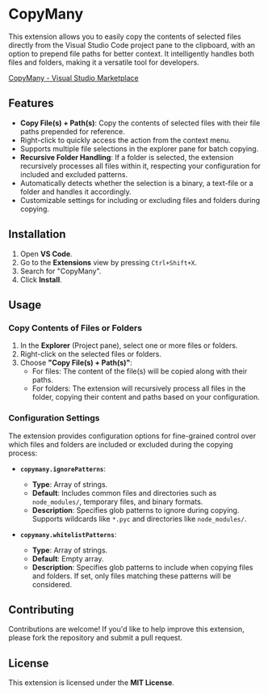 # CopyMany

This extension allows you to easily copy the contents of selected files directly from the Visual Studio Code project pane to the clipboard, with an option to prepend file paths for better context. 
It intelligently handles both files and folders, making it a versatile tool for developers.

[CopyMany - Visual Studio Marketplace](https://marketplace.visualstudio.com/items?itemName=vincolus.copymany)

## Features

- **Copy File(s) + Path(s)**: Copy the contents of selected files with their file paths prepended for reference.
- Right-click to quickly access the action from the context menu.
- Supports multiple file selections in the explorer pane for batch copying.
- **Recursive Folder Handling**: If a folder is selected, the extension recursively processes all files within it, respecting your configuration for included and excluded patterns.
- Automatically detects whether the selection is a binary, a text-file or a folder and handles it accordingly.
- Customizable settings for including or excluding files and folders during copying.

## Installation

1. Open **VS Code**.
2. Go to the **Extensions** view by pressing `Ctrl+Shift+X`.
3. Search for "CopyMany".
4. Click **Install**.

## Usage

### Copy Contents of Files or Folders

1. In the **Explorer** (Project pane), select one or more files or folders.
2. Right-click on the selected files or folders.
3. Choose **"Copy File(s) + Path(s)"**:
   - For files: The content of the file(s) will be copied along with their paths.
   - For folders: The extension will recursively process all files in the folder, copying their content and paths based on your configuration.

### Configuration Settings

The extension provides configuration options for fine-grained control over which files and folders are included or excluded during the copying process:

- **`copymany.ignorePatterns`**:
  - **Type**: Array of strings.
  - **Default**: Includes common files and directories such as `node_modules/`, temporary files, and binary formats.
  - **Description**: Specifies glob patterns to ignore during copying. Supports wildcards like `*.pyc` and directories like `node_modules/`.

- **`copymany.whitelistPatterns`**:
  - **Type**: Array of strings.
  - **Default**: Empty array.
  - **Description**: Specifies glob patterns to include when copying files and folders. If set, only files matching these patterns will be considered.

## Contributing

Contributions are welcome! If you'd like to help improve this extension, please fork the repository and submit a pull request.

## License

This extension is licensed under the **MIT License**.
